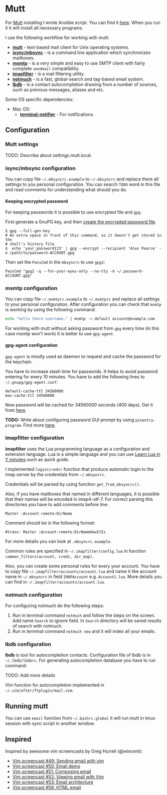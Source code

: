 # Mutt

For [Mutt](http://www.mutt.org/) installing I wrote Ansible script. You can find it [here](https://github.com/echuraev/Ansible/blob/master/roles/mutt/tasks/main.yml). When you run it it will install all necessary programs.

I use the following workflow for working with mutt:
* **[mutt](http://www.mutt.org/)** - text-based mail client for Unix operating systems.
* **[isync/mbsync](http://isync.sourceforge.net/)** -  is a command line application which synchronizes mailboxes.
* **[msmtp](http://msmtp.sourceforge.net/)** - is a very simple and easy to use SMTP client with fairly complete `sendmail` compatibility.
* **[imapfilter](https://github.com/lefcha/imapfilter/)** - is a mail filtering utility.
* **[notmuch](https://notmuchmail.org/)** - is a fast, global-search and tag-based email system.
* **[lbdb](https://www.spinnaker.de/lbdb/)** - is a contact autocompletion drawing from a number of sources, such as previous messages, aliases and etc.

Some OS specific dependencies:
* Mac OS:
    * **[terminal-notifier](https://github.com/julienXX/terminal-notifier)** - For notifications.

## Configuration
### Mutt settings
TODO: Describe about settings.mutt.local.

### isync/mbsync configuration
You can copy file `~/.mbsyncrc.example` to `~/.mbsyncrc` and replace there all
settings to you personal configuration. You can search `TODO` word in this file
and read comments for understanding what should you do.

#### Keeping encrypted password
For keeping passwords it is possible to use encrypted file and `gpg`.

First generate a GnuPG key, and then [create the encrypted password 
file](http://f-koehler.github.io/posts/2015-03-17-offlineimap-msmtp-gnupg.html).

```shell
$ gpg --full-gen-key
# An extra space in front of this command, so it doesn't get stored in the
# shell's history file
$  echo 'your_password123' | gpg --encrypt --recipient 'Alex Pearce' -o /path/to/password-ACCOUNT.gpg
```

Then set the `PassCmd` in the `mbsyncrc` to use `gpg2`:

```
PassCmd "gpg2 -q --for-your-eyes-only --no-tty -d ~/.password-ACCOUNT.gpg"
```

### msmtp configuration
You can copy file `~/.msmtprc.example` to `~/.msmtprc` and replace all settings
to your personal configuration.
After configuration you can check that `msmtp` is working by using the following
command:
```bash
echo "hello there username." | msmtp -a default account@example.com
```

For working with mutt without asking password from `gpg` every time (in this
case msmtp won't work) it is better to use `gpg-agent`.

#### gpg-agent configuration
`gpg-agent` is mostly used as daemon to request and cache the password for the
keychain.

You have to increase stash time for passwords. It helps to avoid password
entering for every 10 minutes. You have to add the following lines to
`~/.gnupg/gpg-agent.conf`:
```
default-cache-ttl 34560000
max-cache-ttl 34560000
```
Now password will be cached for 34560000 seconds (400 days). Get it from
[here](https://superuser.com/questions/624343/keep-gnupg-credentials-cached-for-entire-user-session).

**TODO:** Write about configuring password GUI prompt by using `pinentry-program`.
    Find more
    [here](http://code.lexarcana.com/posts/text-based-email-setup-with-mbsync-and-mu.html).

### imapfilter configuration
**imapfilter** uses the Lua programming language as a configuration and
extension language.  Lua is a simple language and you can use
[Learn Lua in Y minutes](https://learnxinyminutes.com/docs/lua/) such as quick
guide.

I implemented `login(creds)` function that produce automatic login to the imap
server by the credentials from `~/.mbsyncrc`.

Credentials will be parsed by using function `get_from_mbsyncrc()`.

Also, if you have mailboxes that named in different languages, it is possible
that their names will be encoded in imap4-utf-7. For correct parsing this
directories you have to add comments before line:
```
Master :Account-remote:DirName
```
Comment should be in the following format:
```
#trans: Master :Account-remote:DirNameHowItIs
```
For more details you can look at `.mbsyncrc.example`.

Common rules are specified in `~/.imapfilter/config.lua` in function
`common_filters(account, creds, dir_map)`.

Also, you can create some personal rules for every your account. You have to
copy file `~/.imapfilter/accounts/account.lua` and name it like account name in
`~/.mbsyncrc` in field `IMAPAccount` e.g. `Account1.lua`. More details you can
find in `~/.imapfilter/accounts/account.lua`.

### notmuch configuration
For configuring notmuch do the following steps:
1. Run in terminal command `notmuch` and follow the steps on the screen. Add
   name `Search` to ignore field. In `Search` directory will be saved results of
   search with notmuch.
2. Run in terminal command `notmuch new` and it will index all your emails.

### lbdb configuration
**lbdb** is tool for autocompletion contacts. Configuration file of lbdb is in
`~/.lbdb/lbdbrc`.
For generating autocompletion database you have to run command: 

TODO: Add more details

Vim function for autocompletion implemented in `~/.vim/after/ftplugin/mail.vim`.

## Running mutt
You can use `email` function from `~/.bashrc.global` it will run mutt in tmux
session with sync script in another window.

## Inspired
Inspired by awesome vim screencasts by Greg Hurrell (@wincent):
* [Vim screencast #49: Sending email with vim](https://www.youtube.com/watch?v=VBLh56J89do)
* [Vim screencast #50: Email demo](https://www.youtube.com/watch?v=19h34aP-fN4)
* [Vim screencast #51: Composing email](https://www.youtube.com/watch?v=9zffUQsbxgE)
* [Vim screencast #52: Viewing email with Vim](https://www.youtube.com/watch?v=YH3MnY52e9c)
* [Vim screencast #53: Email architecture](https://www.youtube.com/watch?v=obY1um6ehDM)
* [Vim screencast #56: HTML email](https://www.youtube.com/watch?v=blqvk-eth3E)

